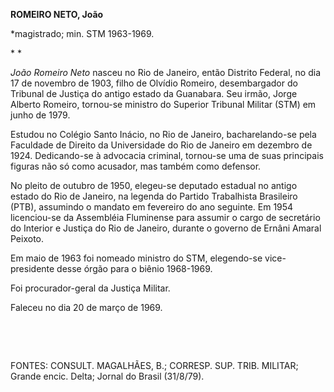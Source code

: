 **ROMEIRO NETO, João**

\*magistrado; min. STM 1963-1969.

* *

*João Romeiro Neto* nasceu no Rio de Janeiro, então Distrito Federal, no
dia 17 de novembro de 1903, filho de Olvídio Romeiro, desembargador do
Tribunal de Justiça do antigo estado da Guanabara. Seu irmão, Jorge
Alberto Romeiro, tornou-se ministro do Superior Tribunal Militar (STM)
em junho de 1979.

Estudou no Colégio Santo Inácio, no Rio de Janeiro, bacharelando-se pela
Faculdade de Direito da Universidade do Rio de Janeiro em dezembro de
1924. Dedicando-se à advocacia criminal, tornou-se uma de suas
principais figuras não só como acusador, mas também como defensor.

No pleito de outubro de 1950, elegeu-se deputado estadual no antigo
estado do Rio de Janeiro, na legenda do Partido Trabalhista Brasileiro
(PTB), assumindo o mandato em fevereiro do ano seguinte. Em 1954
licenciou-se da Assembléia Fluminense para assumir o cargo de secretário
do Interior e Justiça do Rio de Janeiro, durante o governo de Ernâni
Amaral Peixoto.

Em maio de 1963 foi nomeado ministro do STM, elegendo-se vice-presidente
desse órgão para o biênio 1968-1969.

Foi procurador-geral da Justiça Militar.

Faleceu no dia 20 de março de 1969.

 

 

FONTES: CONSULT. MAGALHÃES, B.; CORRESP. SUP. TRIB. MILITAR; Grande
encic. Delta; Jornal do Brasil (31/8/79).

 
